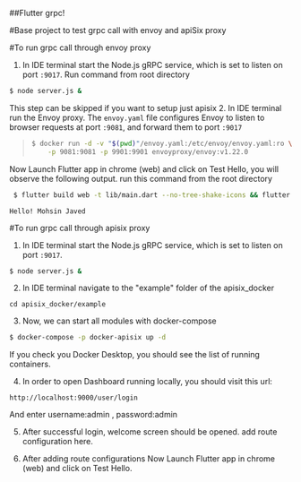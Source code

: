 ##Flutter grpc!

#Base project to test grpc call with envoy and apiSix proxy

#To run grpc call through envoy proxy

1. In IDE terminal start the Node.js gRPC service, which is set to listen on port `:9017`. Run command from root directory

```sh
$ node server.js &
```

This step can be skipped if you want to setup just apisix 2. In IDE terminal run the Envoy proxy. The `envoy.yaml` file configures Envoy to listen to
browser requests at port `:9081`, and forward them to port `:9017`

> ```sh
> $ docker run -d -v "$(pwd)"/envoy.yaml:/etc/envoy/envoy.yaml:ro \
>     -p 9081:9081 -p 9901:9901 envoyproxy/envoy:v1.22.0
> ```

Now Launch Flutter app in chrome (web) and click on Test Hello, you will observe the following output. run this command from the root directory

```sh
 $ flutter build web -t lib/main.dart --no-tree-shake-icons && flutter run -d chrome -t lib/main.dart --flavor development
```

```
Hello! Mohsin Javed
```

#To run grpc call through apisix proxy

1. In IDE terminal start the Node.js gRPC service, which is set to listen on port `:9017`.

```sh
$ node server.js &
```

2. In IDE terminal navigate to the "example" folder of the apisix_docker

```
cd apisix_docker/example
```

3. Now, we can start all modules with docker-compose

```sh
$ docker-compose -p docker-apisix up -d
```

If you check you Docker Desktop, you should see the list of running containers.

4. In order to open Dashboard running locally, you should visit this url:

```
http://localhost:9000/user/login
```

And enter username:admin , password:admin

5. After successful login, welcome screen should be opened. add route configuration here.

6. After adding route configurations Now Launch Flutter app in chrome (web) and click on Test Hello.
